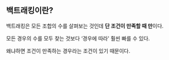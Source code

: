 ## 백트래킹이란?
백트래킹은 모든 조합의 수를 살펴보는 것인데 **단 조건이 만족할 때 만**이다.

모든 경우의 수를 모두 찾는 것보다 ‘경우에 따라' 훨씬 빠를 수 있다.

왜냐하면 조건이 만족하는 경우라는 조건이 있기 때문이다.